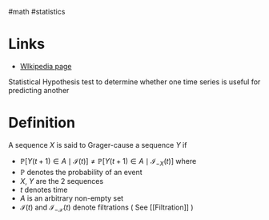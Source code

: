 #math #statistics 

# Links
- [WIkipedia page](https://en.wikipedia.org/wiki/Granger_causality)

Statistical Hypothesis test to determine whether one time series is useful for predicting another

# Definition
A sequence $X$ is said to Grager-cause a sequence $Y$ if
- $\mathbb {P} [Y(t+1)\in A\mid {\mathcal {I}}(t)]\neq \mathbb {P} [Y(t+1)\in A\mid {\mathcal {I}}_{-X}(t)]$ 
where
- $\mathbb{P}$ denotes the probability of an event
- $X$, $Y$ are the 2 sequences
- $t$ denotes time
- $A$ is an arbitrary non-empty set
- $\mathcal {I}(t)$  and $\mathcal {I_{-X}}(t)$ denote filtrations ( See [[Filtration]] )